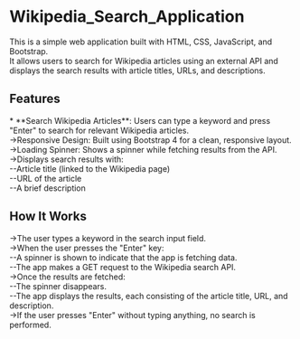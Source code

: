 # Wikipedia_Search_Application
This is a simple web application built with HTML, CSS, JavaScript, and Bootstrap. <br>It allows users to search for Wikipedia articles using an external API and displays the search results with article titles, URLs, and descriptions.

<h2>Features</h2>
*  **Search Wikipedia Articles**: Users can type a keyword and press "Enter" to search for relevant Wikipedia articles.<br>
->Responsive Design: Built using Bootstrap 4 for a clean, responsive layout.<br>
->Loading Spinner: Shows a spinner while fetching results from the API.<br>
->Displays search results with:<br>
   --Article title (linked to the Wikipedia page)<br>
   --URL of the article<br>
   --A brief description<br>

<h2>How It Works</h2>
->The user types a keyword in the search input field.<br>
->When the user presses the "Enter" key:<br>
  --A spinner is shown to indicate that the app is fetching data.<br>
  --The app makes a GET request to the Wikipedia search API.<br>
->Once the results are fetched:<br>
  --The spinner disappears.<br>
  --The app displays the results, each consisting of the article title, URL, and description.<br>
->If the user presses "Enter" without typing anything, no search is performed.<br>
